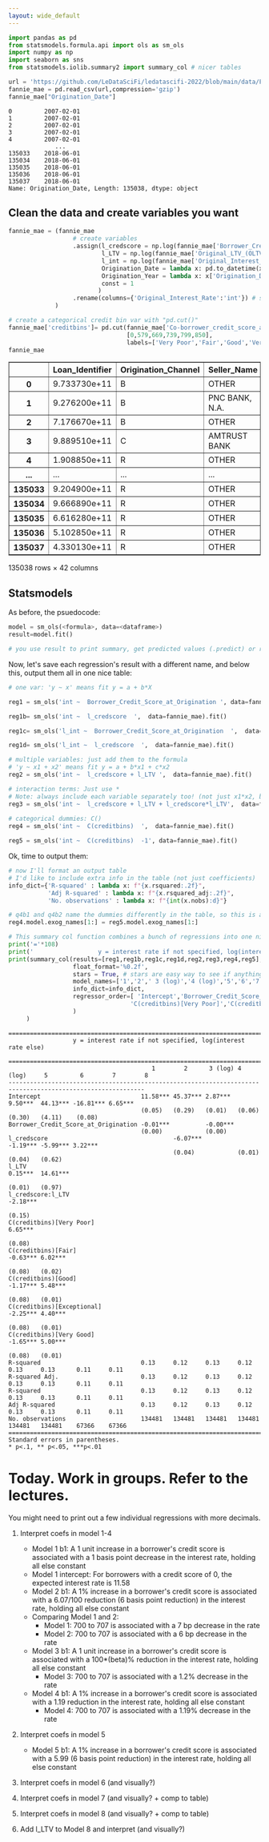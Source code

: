 ```yaml
---
layout: wide_default
---
```



```python
import pandas as pd
from statsmodels.formula.api import ols as sm_ols
import numpy as np
import seaborn as sns
from statsmodels.iolib.summary2 import summary_col # nicer tables

```


```python
url = 'https://github.com/LeDataSciFi/ledatascifi-2022/blob/main/data/Fannie_Mae_Plus_Data.gzip?raw=true'
fannie_mae = pd.read_csv(url,compression='gzip') 
fannie_mae["Origination_Date"]
```




    0         2007-02-01
    1         2007-02-01
    2         2007-02-01
    3         2007-02-01
    4         2007-02-01
                 ...    
    135033    2018-06-01
    135034    2018-06-01
    135035    2018-06-01
    135036    2018-06-01
    135037    2018-06-01
    Name: Origination_Date, Length: 135038, dtype: object



## Clean the data and create variables you want


```python
fannie_mae = (fannie_mae
                  # create variables
                  .assign(l_credscore = np.log(fannie_mae['Borrower_Credit_Score_at_Origination']),
                          l_LTV = np.log(fannie_mae['Original_LTV_(OLTV)']),
                          l_int = np.log(fannie_mae['Original_Interest_Rate']),
                          Origination_Date = lambda x: pd.to_datetime(x['Origination_Date']),
                          Origination_Year = lambda x: x['Origination_Date'].dt.year,
                          const = 1
                         )
                  .rename(columns={'Original_Interest_Rate':'int'}) # shorter name will help the table formatting
             )

# create a categorical credit bin var with "pd.cut()"
fannie_mae['creditbins']= pd.cut(fannie_mae['Co-borrower_credit_score_at_origination'],
                                 [0,579,669,739,799,850],
                                 labels=['Very Poor','Fair','Good','Very Good','Exceptional'])
fannie_mae
```




<div>
<style scoped>
    .dataframe tbody tr th:only-of-type {
        vertical-align: middle;
    }

    .dataframe tbody tr th {
        vertical-align: top;
    }

    .dataframe thead th {
        text-align: right;
    }
</style>
<table border="1" class="dataframe">
  <thead>
    <tr style="text-align: right;">
      <th></th>
      <th>Loan_Identifier</th>
      <th>Origination_Channel</th>
      <th>Seller_Name</th>
      <th>int</th>
      <th>Original_UPB</th>
      <th>Original_Loan_Term</th>
      <th>Original_LTV_(OLTV)</th>
      <th>Original_Combined_LTV_(CLTV)</th>
      <th>Number_of_Borrowers</th>
      <th>Original_Debt_to_Income_Ratio</th>
      <th>...</th>
      <th>BOPGSTB</th>
      <th>GOLDAMGBD228NLBM</th>
      <th>CSUSHPISA</th>
      <th>MSPUS</th>
      <th>l_credscore</th>
      <th>l_LTV</th>
      <th>l_int</th>
      <th>Origination_Year</th>
      <th>const</th>
      <th>creditbins</th>
    </tr>
  </thead>
  <tbody>
    <tr>
      <th>0</th>
      <td>9.733730e+11</td>
      <td>B</td>
      <td>OTHER</td>
      <td>6.875</td>
      <td>32000.0</td>
      <td>360.0</td>
      <td>90.0</td>
      <td>90.0</td>
      <td>1.0</td>
      <td>22.0</td>
      <td>...</td>
      <td>-58478.0</td>
      <td>665.1025</td>
      <td>184.601</td>
      <td>257400.0</td>
      <td>6.505784</td>
      <td>4.499810</td>
      <td>1.927892</td>
      <td>2007</td>
      <td>1</td>
      <td>NaN</td>
    </tr>
    <tr>
      <th>1</th>
      <td>9.276200e+11</td>
      <td>B</td>
      <td>PNC BANK, N.A.</td>
      <td>5.875</td>
      <td>200000.0</td>
      <td>360.0</td>
      <td>80.0</td>
      <td>80.0</td>
      <td>2.0</td>
      <td>26.0</td>
      <td>...</td>
      <td>-58478.0</td>
      <td>665.1025</td>
      <td>184.601</td>
      <td>257400.0</td>
      <td>6.541030</td>
      <td>4.382027</td>
      <td>1.770706</td>
      <td>2007</td>
      <td>1</td>
      <td>Good</td>
    </tr>
    <tr>
      <th>2</th>
      <td>7.176670e+11</td>
      <td>B</td>
      <td>OTHER</td>
      <td>6.250</td>
      <td>122000.0</td>
      <td>180.0</td>
      <td>80.0</td>
      <td>80.0</td>
      <td>2.0</td>
      <td>31.0</td>
      <td>...</td>
      <td>-58478.0</td>
      <td>665.1025</td>
      <td>184.601</td>
      <td>257400.0</td>
      <td>6.608001</td>
      <td>4.382027</td>
      <td>1.832581</td>
      <td>2007</td>
      <td>1</td>
      <td>Very Good</td>
    </tr>
    <tr>
      <th>3</th>
      <td>9.889510e+11</td>
      <td>C</td>
      <td>AMTRUST BANK</td>
      <td>6.000</td>
      <td>67000.0</td>
      <td>180.0</td>
      <td>77.0</td>
      <td>77.0</td>
      <td>2.0</td>
      <td>17.0</td>
      <td>...</td>
      <td>-58478.0</td>
      <td>665.1025</td>
      <td>184.601</td>
      <td>257400.0</td>
      <td>6.689599</td>
      <td>4.343805</td>
      <td>1.791759</td>
      <td>2007</td>
      <td>1</td>
      <td>Exceptional</td>
    </tr>
    <tr>
      <th>4</th>
      <td>1.908850e+11</td>
      <td>R</td>
      <td>OTHER</td>
      <td>5.875</td>
      <td>50000.0</td>
      <td>180.0</td>
      <td>41.0</td>
      <td>41.0</td>
      <td>2.0</td>
      <td>10.0</td>
      <td>...</td>
      <td>-58478.0</td>
      <td>665.1025</td>
      <td>184.601</td>
      <td>257400.0</td>
      <td>6.489205</td>
      <td>3.713572</td>
      <td>1.770706</td>
      <td>2007</td>
      <td>1</td>
      <td>Good</td>
    </tr>
    <tr>
      <th>...</th>
      <td>...</td>
      <td>...</td>
      <td>...</td>
      <td>...</td>
      <td>...</td>
      <td>...</td>
      <td>...</td>
      <td>...</td>
      <td>...</td>
      <td>...</td>
      <td>...</td>
      <td>...</td>
      <td>...</td>
      <td>...</td>
      <td>...</td>
      <td>...</td>
      <td>...</td>
      <td>...</td>
      <td>...</td>
      <td>...</td>
      <td>...</td>
    </tr>
    <tr>
      <th>135033</th>
      <td>9.204900e+11</td>
      <td>R</td>
      <td>OTHER</td>
      <td>4.625</td>
      <td>200000.0</td>
      <td>240.0</td>
      <td>50.0</td>
      <td>50.0</td>
      <td>1.0</td>
      <td>45.0</td>
      <td>...</td>
      <td>-47431.0</td>
      <td>1299.1500</td>
      <td>202.411</td>
      <td>315600.0</td>
      <td>6.575076</td>
      <td>3.912023</td>
      <td>1.531476</td>
      <td>2018</td>
      <td>1</td>
      <td>NaN</td>
    </tr>
    <tr>
      <th>135034</th>
      <td>9.666890e+11</td>
      <td>R</td>
      <td>OTHER</td>
      <td>4.625</td>
      <td>94000.0</td>
      <td>360.0</td>
      <td>47.0</td>
      <td>47.0</td>
      <td>1.0</td>
      <td>39.0</td>
      <td>...</td>
      <td>-47431.0</td>
      <td>1299.1500</td>
      <td>202.411</td>
      <td>315600.0</td>
      <td>6.517671</td>
      <td>3.850148</td>
      <td>1.531476</td>
      <td>2018</td>
      <td>1</td>
      <td>NaN</td>
    </tr>
    <tr>
      <th>135035</th>
      <td>6.616280e+11</td>
      <td>R</td>
      <td>OTHER</td>
      <td>4.625</td>
      <td>239000.0</td>
      <td>360.0</td>
      <td>74.0</td>
      <td>74.0</td>
      <td>2.0</td>
      <td>20.0</td>
      <td>...</td>
      <td>-47431.0</td>
      <td>1299.1500</td>
      <td>202.411</td>
      <td>315600.0</td>
      <td>6.669498</td>
      <td>4.304065</td>
      <td>1.531476</td>
      <td>2018</td>
      <td>1</td>
      <td>Good</td>
    </tr>
    <tr>
      <th>135036</th>
      <td>5.102850e+11</td>
      <td>R</td>
      <td>OTHER</td>
      <td>5.000</td>
      <td>93000.0</td>
      <td>360.0</td>
      <td>44.0</td>
      <td>44.0</td>
      <td>1.0</td>
      <td>19.0</td>
      <td>...</td>
      <td>-47431.0</td>
      <td>1299.1500</td>
      <td>202.411</td>
      <td>315600.0</td>
      <td>6.431331</td>
      <td>3.784190</td>
      <td>1.609438</td>
      <td>2018</td>
      <td>1</td>
      <td>NaN</td>
    </tr>
    <tr>
      <th>135037</th>
      <td>4.330130e+11</td>
      <td>R</td>
      <td>OTHER</td>
      <td>5.125</td>
      <td>140000.0</td>
      <td>360.0</td>
      <td>94.0</td>
      <td>94.0</td>
      <td>1.0</td>
      <td>36.0</td>
      <td>...</td>
      <td>-47431.0</td>
      <td>1299.1500</td>
      <td>202.411</td>
      <td>315600.0</td>
      <td>6.492240</td>
      <td>4.543295</td>
      <td>1.634131</td>
      <td>2018</td>
      <td>1</td>
      <td>NaN</td>
    </tr>
  </tbody>
</table>
<p>135038 rows × 42 columns</p>
</div>



## Statsmodels

As before, the psuedocode:
```python
model = sm_ols(<formula>, data=<dataframe>)
result=model.fit()

# you use result to print summary, get predicted values (.predict) or residuals (.resid)
```

Now, let's save each regression's result with a different name, and below this, output them all in one nice table:


```python
# one var: 'y ~ x' means fit y = a + b*X

reg1 = sm_ols('int ~  Borrower_Credit_Score_at_Origination ', data=fannie_mae).fit()

reg1b= sm_ols('int ~  l_credscore  ',  data=fannie_mae).fit()

reg1c= sm_ols('l_int ~  Borrower_Credit_Score_at_Origination  ',  data=fannie_mae).fit()

reg1d= sm_ols('l_int ~  l_credscore  ',  data=fannie_mae).fit()

# multiple variables: just add them to the formula
# 'y ~ x1 + x2' means fit y = a + b*x1 + c*x2
reg2 = sm_ols('int ~  l_credscore + l_LTV ',  data=fannie_mae).fit()

# interaction terms: Just use *
# Note: always include each variable separately too! (not just x1*x2, but x1+x2+x1*x2)
reg3 = sm_ols('int ~  l_credscore + l_LTV + l_credscore*l_LTV',  data=fannie_mae).fit()
      
# categorical dummies: C() 
reg4 = sm_ols('int ~  C(creditbins)  ',  data=fannie_mae).fit()

reg5 = sm_ols('int ~  C(creditbins)  -1', data=fannie_mae).fit()

```

Ok, time to output them:


```python
# now I'll format an output table
# I'd like to include extra info in the table (not just coefficients)
info_dict={'R-squared' : lambda x: f"{x.rsquared:.2f}",
           'Adj R-squared' : lambda x: f"{x.rsquared_adj:.2f}",
           'No. observations' : lambda x: f"{int(x.nobs):d}"}

# q4b1 and q4b2 name the dummies differently in the table, so this is a silly fix
reg4.model.exog_names[1:] = reg5.model.exog_names[1:]  

# This summary col function combines a bunch of regressions into one nice table
print('='*108)
print('                  y = interest rate if not specified, log(interest rate else)')
print(summary_col(results=[reg1,reg1b,reg1c,reg1d,reg2,reg3,reg4,reg5], # list the result obj here
                  float_format='%0.2f',
                  stars = True, # stars are easy way to see if anything is statistically significant
                  model_names=['1','2',' 3 (log)','4 (log)','5','6','7','8'], # these are bad names, lol. Usually, just use the y variable name
                  info_dict=info_dict,
                  regressor_order=[ 'Intercept','Borrower_Credit_Score_at_Origination','l_credscore','l_LTV','l_credscore:l_LTV',
                                  'C(creditbins)[Very Poor]','C(creditbins)[Fair]','C(creditbins)[Good]','C(creditbins)[Vrey Good]','C(creditbins)[Exceptional]']
                  )
     )
```

    ============================================================================================================
                      y = interest rate if not specified, log(interest rate else)
    
    ============================================================================================================
                                            1        2      3 (log) 4 (log)     5         6        7        8   
    ------------------------------------------------------------------------------------------------------------
    Intercept                            11.58*** 45.37*** 2.87***  9.50***  44.13*** -16.81*** 6.65***         
                                         (0.05)   (0.29)   (0.01)   (0.06)   (0.30)   (4.11)    (0.08)          
    Borrower_Credit_Score_at_Origination -0.01***          -0.00***                                             
                                         (0.00)            (0.00)                                               
    l_credscore                                   -6.07***          -1.19*** -5.99*** 3.22***                   
                                                  (0.04)            (0.01)   (0.04)   (0.62)                    
    l_LTV                                                                    0.15***  14.61***                  
                                                                             (0.01)   (0.97)                    
    l_credscore:l_LTV                                                                 -2.18***                  
                                                                                      (0.15)                    
    C(creditbins)[Very Poor]                                                                             6.65***
                                                                                                         (0.08) 
    C(creditbins)[Fair]                                                                         -0.63*** 6.02***
                                                                                                (0.08)   (0.02) 
    C(creditbins)[Good]                                                                         -1.17*** 5.48***
                                                                                                (0.08)   (0.01) 
    C(creditbins)[Exceptional]                                                                  -2.25*** 4.40***
                                                                                                (0.08)   (0.01) 
    C(creditbins)[Very Good]                                                                    -1.65*** 5.00***
                                                                                                (0.08)   (0.01) 
    R-squared                            0.13     0.12     0.13     0.12     0.13     0.13      0.11     0.11   
    R-squared Adj.                       0.13     0.12     0.13     0.12     0.13     0.13      0.11     0.11   
    R-squared                            0.13     0.12     0.13     0.12     0.13     0.13      0.11     0.11   
    Adj R-squared                        0.13     0.12     0.13     0.12     0.13     0.13      0.11     0.11   
    No. observations                     134481   134481   134481   134481   134481   134481    67366    67366  
    ============================================================================================================
    Standard errors in parentheses.
    * p<.1, ** p<.05, ***p<.01
    

# Today. Work in groups. Refer to the lectures. 

You might need to print out a few individual regressions with more decimals.

1. Interpret coefs in model 1-4
    - Model 1 b1: A 1 unit increase in a borrower's credit score is associated with a 1 basis point decrease in the interest rate, holding all else constant
    - Model 1 intercept: For borrowers with a credit score of 0, the expected interest rate is 11.58
    - Model 2 b1: A 1% increase in a borrower's credit score is associated with a 6.07/100 reduction (6 basis point reduction) in the interest rate, holding all else constant
    - Comparing Model 1 and 2:
        - Model 1: 700 to 707 is associated with a 7 bp decrease in the rate
        - Model 2: 700 to 707 is associated with a 6 bp decrease in the rate
    - Model 3 b1: A 1 unit increase in a borrower's credit score is associated with a 100*(beta)% reduction in the interest rate, holding all else constant
        - Model 3: 700 to 707 is associated with a 1.2% decrease in the rate
    - Model 4 b1: A 1% increase in a borrower's credit score is associated with a 1.19 reduction in the interest rate, holding all else constant
        - Model 4: 700 to 707 is associated with a 1.19% decrease in the rate

1. Interpret coefs in model 5
    - Model 5 b1: A 1% increase in a borrower's credit score is associated with a 5.99 (6 basis point reduction) in the interest rate, holding all else constant
    
1. Interpret coefs in model 6 (and visually?)
    
1. Interpret coefs in model 7 (and visually? + comp to table)
1. Interpret coefs in model 8 (and visually? + comp to table)
1. Add l_LTV  to Model 8 and interpret (and visually?)




